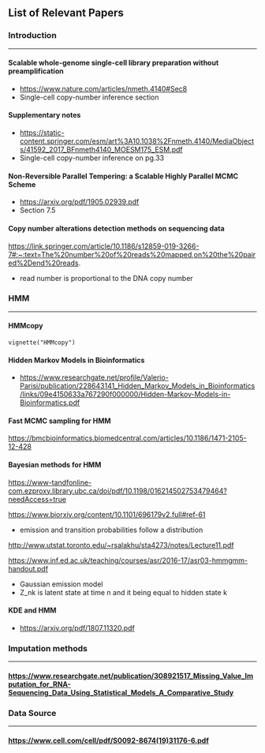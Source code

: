 ## List of Relevant Papers 

### Introduction
____________________________________

#### Scalable whole-genome single-cell library preparation without preamplification
- https://www.nature.com/articles/nmeth.4140#Sec8
- Single-cell copy-number inference section

#### Supplementary notes
- https://static-content.springer.com/esm/art%3A10.1038%2Fnmeth.4140/MediaObjects/41592_2017_BFnmeth4140_MOESM175_ESM.pdf
- Single-cell copy-number inference on pg.33   

#### Non-Reversible Parallel Tempering: a Scalable Highly Parallel MCMC Scheme
- https://arxiv.org/pdf/1905.02939.pdf
- Section 7.5

#### Copy number alterations detection methods on sequencing data
https://link.springer.com/article/10.1186/s12859-019-3266-7#:~:text=The%20number%20of%20reads%20mapped,on%20the%20paired%2Dend%20reads.
- read number is proportional to the DNA copy number


### HMM
____________________________________

#### HMMcopy

```angular2html
vignette("HMMcopy")
```


#### Hidden Markov Models in Bioinformatics
- https://www.researchgate.net/profile/Valerio-Parisi/publication/228643141_Hidden_Markov_Models_in_Bioinformatics/links/09e4150633a767290f000000/Hidden-Markov-Models-in-Bioinformatics.pdf

#### Fast MCMC sampling for HMM
https://bmcbioinformatics.biomedcentral.com/articles/10.1186/1471-2105-12-428

#### Bayesian methods for HMM
https://www-tandfonline-com.ezproxy.library.ubc.ca/doi/pdf/10.1198/016214502753479464?needAccess=true

https://www.biorxiv.org/content/10.1101/696179v2.full#ref-61
- emission and transition probabilities follow a distribution

http://www.utstat.toronto.edu/~rsalakhu/sta4273/notes/Lecture11.pdf

https://www.inf.ed.ac.uk/teaching/courses/asr/2016-17/asr03-hmmgmm-handout.pdf
- Gaussian emission model 
- Z_nk is latent state at time n and it being equal to hidden state k

#### KDE and HMM
- https://arxiv.org/pdf/1807.11320.pdf


### Imputation methods
______________________________________
#### https://www.researchgate.net/publication/308921517_Missing_Value_Imputation_for_RNA-Sequencing_Data_Using_Statistical_Models_A_Comparative_Study

### Data Source
______________________________________

#### https://www.cell.com/cell/pdf/S0092-8674(19)31176-6.pdf





